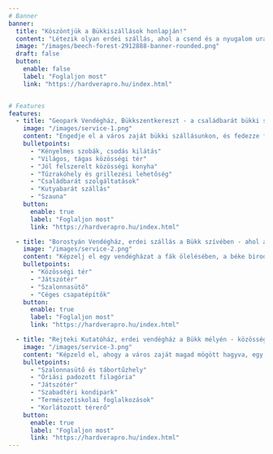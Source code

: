 ```yaml
---
# Banner
banner:
  title: "Köszöntjük a Bükkiszállások honlapján!"
  content: "Létezik olyan erdei szállás, ahol a csend és a nyugalom uralkodik, ahol a madárcsicsergés a reggeli ébresztő, és ahol a csillagos égbolt a legszebb díszlet a romantikus estékhez."
  image: "/images/beech-forest-2912888-banner-rounded.png"
  draft: false
  button:
    enable: false
    label: "Foglaljon most"
    link: "https://hardverapro.hu/index.html"


# Features
features:
  - title: "Geopark Vendégház, Bükkszentkereszt - a családbarát bükki szálláshely"
    image: "/images/service-1.png"
    content: "Engedje el a város zaját bükki szállásunkon, és fedezze fel a Bükk szívében rejtőző varázslatos világot! A Geopark Vendégház bükkszentkereszti szálláshelyünk ideális választás gyerekes családok és baráti társaságok számára, akik szeretnének elmerülni a természet csendjében, és felejthetetlen élményekkel gazdagodni."
    bulletpoints:
      - "Kényelmes szobák, csodás kilátás"
      - "Világos, tágas közösségi tér"
      - "Jól felszerelt közösségi konyha"
      - "Tűzrakóhely és grillezési lehetőség"
      - "Családbarát szolgáltatások"
      - "Kutyabarát szállás"
      - "Szauna"
    button:
      enable: true
      label: "Foglaljon most"
      link: "https://hardverapro.hu/index.html"

  - title: "Borostyán Vendégház, erdei szállás a Bükk szívében - ahol a romantika és a természet összefonódik"
    image: "/images/service-2.png"
    content: "Képzelj el egy vendégházat a fák ölelésében, a béke birodalmát. Itt a hajnalokat a szárnyasok vidám kórusa köszönti, az alkonyat utáni meghitt órákhoz pedig a tündöklő égbolt adja a legszebb hátteret, felejthetetlen, bensőséges pillanatokat szerezve. A Borostyán vendégházban, Répáshuta csodálatos környezetében, ahol a Bükk-hegység páratlan szépsége és a vendégszeretet harmóniája felejthetetlen élményt nyújt."
    bulletpoints:
      - "Közösségi tér"
      - "Játszótér"
      - "Szalonnasütő"
      - "Céges csapatépítők"
    button:
      enable: true
      label: "Foglaljon most"
      link: "https://hardverapro.hu/index.html"

  - title: "Rejteki Kutatóház, erdei vendégház a Bükk mélyén - közösségi szálláshely osztálykirándulásra, csapatépítőre"
    image: "/images/service-3.png"
    content: "Képzeld el, ahogy a város zaját magad mögött hagyva, egy csendes erdei tisztáson találod magad. Ahol a madarak csicsergése és a fák susogása az egyetlen zene, a friss levegő pedig megtisztítja a tested és a lelked."
    bulletpoints:
      - "Szalonnasütő és tábortűzhely"
      - "Óriási padozott filagória"
      - "Játszótér"
      - "Szabadtéri kondipark"
      - "Természetiskolai foglalkozások"
      - "Korlátozott térerő"
    button:
      enable: true
      label: "Foglaljon most"
      link: "https://hardverapro.hu/index.html"
---
```


